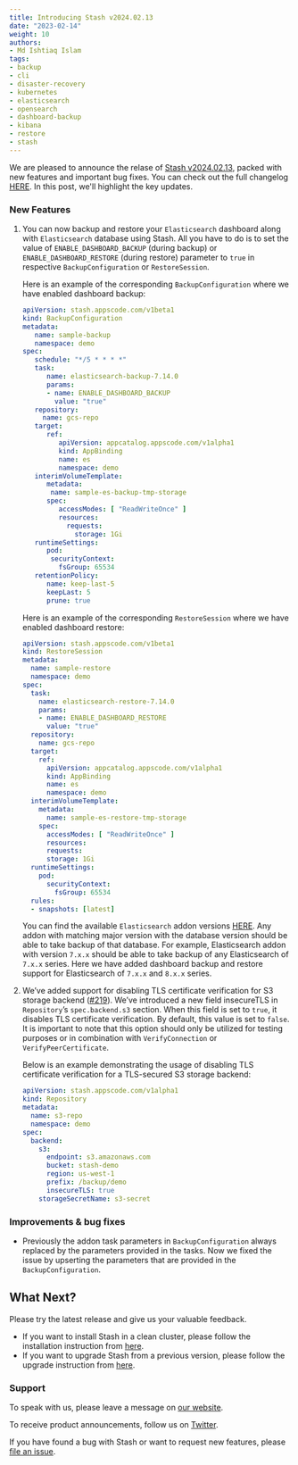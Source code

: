 ```yaml
---
title: Introducing Stash v2024.02.13
date: "2023-02-14"
weight: 10
authors:
- Md Ishtiaq Islam
tags:
- backup
- cli
- disaster-recovery
- kubernetes
- elasticsearch
- opensearch
- dashboard-backup
- kibana
- restore
- stash
---
```


We are pleased to announce the relase of [Stash v2024.02.13](https://stash.run/docs/v2024.2.13/setup/), packed with new features and important bug fixes. You can check out the full changelog [HERE](https://github.com/stashed/CHANGELOG/blob/master/releases/v2024.2.13/README.md).
In this post, we'll highlight the key updates.

### New Features

1. You can now backup and restore your `Elasticsearch` dashboard along with `Elasticsearch` database using Stash. All you have to do is to set the value of `ENABLE_DASHBOARD_BACKUP` (during backup) or `ENABLE_DASHBOARD_RESTORE` (during restore) parameter to `true` in respective `BackupConfiguration` or `RestoreSession`.

   Here is an example of the corresponding `BackupConfiguration` where we have enabled dashboard backup:
   ```yaml
   apiVersion: stash.appscode.com/v1beta1
   kind: BackupConfiguration
   metadata:
      name: sample-backup
      namespace: demo
   spec:
      schedule: "*/5 * * * *"
      task:
         name: elasticsearch-backup-7.14.0
         params:
         - name: ENABLE_DASHBOARD_BACKUP
           value: "true"
      repository:
        name: gcs-repo
      target:
         ref:
            apiVersion: appcatalog.appscode.com/v1alpha1
            kind: AppBinding
            name: es
            namespace: demo
      interimVolumeTemplate:
         metadata:
          name: sample-es-backup-tmp-storage
         spec:
            accessModes: [ "ReadWriteOnce" ]
            resources:
              requests:
                storage: 1Gi
      runtimeSettings:
         pod:
          securityContext:
            fsGroup: 65534
      retentionPolicy:
         name: keep-last-5
         keepLast: 5
         prune: true
   ```
   
   Here is an example of the corresponding `RestoreSession` where we have enabled dashboard restore: 
   ```yaml
   apiVersion: stash.appscode.com/v1beta1
   kind: RestoreSession
   metadata:
     name: sample-restore
     namespace: demo
   spec:
     task:
       name: elasticsearch-restore-7.14.0
       params:
       - name: ENABLE_DASHBOARD_RESTORE
         value: "true"
     repository:
       name: gcs-repo
     target:
       ref:
         apiVersion: appcatalog.appscode.com/v1alpha1
         kind: AppBinding
         name: es
         namespace: demo
     interimVolumeTemplate:
       metadata:
         name: sample-es-restore-tmp-storage
       spec:
         accessModes: [ "ReadWriteOnce" ]
         resources:
         requests:
         storage: 1Gi
     runtimeSettings:
       pod:
         securityContext:
           fsGroup: 65534
     rules:
     - snapshots: [latest]
   ```
   
   You can find the available `Elasticsearch` addon versions [HERE](https://stash.run/docs/v2024.2.13/addons/elasticsearch/#available-elasticsearch-addon-versions). Any addon with matching major version with the database version should be able to take backup of that database. For example, Elasticsearch addon with version `7.x.x` should be able to take backup of any Elasticsearch of `7.x.x` series. Here we have added dashboard backup and restore support for Elasticsearch of `7.x.x` and `8.x.x` series.
   
2. We’ve added support for disabling TLS certificate verification for S3 storage backend ([#219](https://github.com/stashed/apimachinery/pull/219)). We’ve introduced a new field insecureTLS in `Repository`’s `spec.backend.s3` section. When this field is set to `true`, it disables TLS certificate verification. By default, this value is set to `false`. It is important to note that this option should only be utilized for testing purposes or in combination with `VerifyConnection` or `VerifyPeerCertificate`.

   Below is an example demonstrating the usage of disabling TLS certificate verification for a TLS-secured S3 storage backend:
   ```yaml
   apiVersion: stash.appscode.com/v1alpha1
   kind: Repository
   metadata:
     name: s3-repo
     namespace: demo
   spec:
     backend:
       s3:
         endpoint: s3.amazonaws.com
         bucket: stash-demo
         region: us-west-1
         prefix: /backup/demo
         insecureTLS: true
       storageSecretName: s3-secret
   ```

### Improvements & bug fixes
- Previously the addon task parameters in `BackupConfiguration` always replaced by the parameters provided in the tasks. Now we fixed the issue by upserting the parameters that are provided in the `BackupConfiguration`. 


## What Next?
Please try the latest release and give us your valuable feedback.

- If you want to install Stash in a clean cluster, please follow the installation instruction from [here](https://stash.run/docs/latest/setup/).
- If you want to upgrade Stash from a previous version, please follow the upgrade instruction from [here](https://stash.run/docs/latest/setup/upgrade/).

### Support

To speak with us, please leave a message on [our website](https://appscode.com/contact/).

To receive product announcements, follow us on [Twitter](https://twitter.com/KubeStash).

If you have found a bug with Stash or want to request new features, please [file an issue](https://github.com/stashed/project/issues/new).
